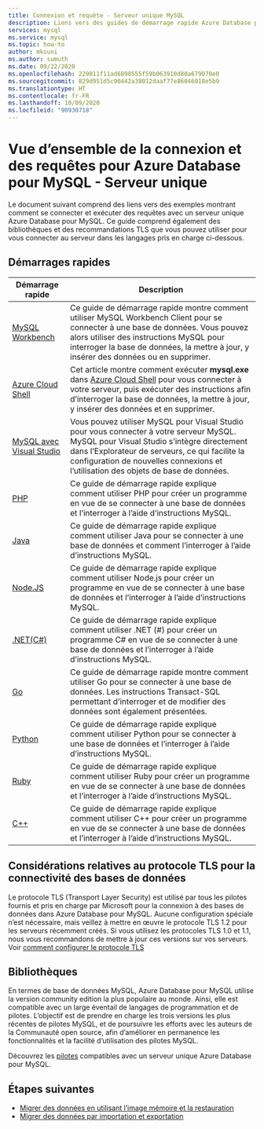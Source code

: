 ```yaml
---
title: Connexion et requête - Serveur unique MySQL
description: Liens vers des guides de démarrage rapide Azure Database pour MySQL montrant comment se connecter à votre serveur et exécuter des requêtes.
services: mysql
ms.service: mysql
ms.topic: how-to
author: mksuni
ms.author: sumuth
ms.date: 09/22/2020
ms.openlocfilehash: 229011f11ad6898555f59b063910d80a679070e0
ms.sourcegitcommit: 829d951d5c90442a38012daaf77e86046018e5b9
ms.translationtype: HT
ms.contentlocale: fr-FR
ms.lasthandoff: 10/09/2020
ms.locfileid: "90930718"
---
```

# <a name="connect-and-query-overview-for-azure-database-for-mysql--single-server"></a>Vue d’ensemble de la connexion et des requêtes pour Azure Database pour MySQL - Serveur unique
Le document suivant comprend des liens vers des exemples montrant comment se connecter et exécuter des requêtes avec un serveur unique Azure Database pour MySQL. Ce guide comprend également des bibliothèques et des recommandations TLS que vous pouvez utiliser pour vous connecter au serveur dans les langages pris en charge ci-dessous.

## <a name="quickstarts"></a>Démarrages rapides

| Démarrage rapide | Description |
|---|---|
|[MySQL Workbench](connect-workbench.md)|Ce guide de démarrage rapide montre comment utiliser MySQL Workbench Client pour se connecter à une base de données. Vous pouvez alors utiliser des instructions MySQL pour interroger la base de données, la mettre à jour, y insérer des données ou en supprimer.|
|[Azure Cloud Shell](https://docs.microsoft.com/azure/mysql/quickstart-create-mysql-server-database-using-azure-cli#connect-to-azure-database-for-mysql-server-using-mysql-command-line-client)|Cet article montre comment exécuter **mysql.exe** dans [Azure Cloud Shell](https://docs.microsoft.com/azure/cloud-shell/overview) pour vous connecter à votre serveur, puis exécuter des instructions afin d’interroger la base de données, la mettre à jour, y insérer des données et en supprimer.|
|[MySQL avec Visual Studio](https://www.mysql.com/why-mysql/windows/visualstudio)|Vous pouvez utiliser MySQL pour Visual Studio pour vous connecter à votre serveur MySQL. MySQL pour Visual Studio s’intègre directement dans l’Explorateur de serveurs, ce qui facilite la configuration de nouvelles connexions et l’utilisation des objets de base de données.|
|[PHP](connect-php.md)|Ce guide de démarrage rapide explique comment utiliser PHP pour créer un programme en vue de se connecter à une base de données et l’interroger à l’aide d’instructions MySQL.|
|[Java](connect-java.md)|Ce guide de démarrage rapide explique comment utiliser Java pour se connecter à une base de données et comment l’interroger à l’aide d’instructions MySQL.|
|[Node.JS](connect-nodejs.md)|Ce guide de démarrage rapide explique comment utiliser Node.js pour créer un programme en vue de se connecter à une base de données et l’interroger à l’aide d’instructions MySQL.|
|[.NET(C#)](connect-csharp.md)|Ce guide de démarrage rapide explique comment utiliser .NET (#) pour créer un programme C# en vue de se connecter à une base de données et l’interroger à l’aide d’instructions MySQL.|
|[Go](connect-go.md)|Ce guide de démarrage rapide montre comment utiliser Go pour se connecter à une base de données. Les instructions Transact-SQL permettant d’interroger et de modifier des données sont également présentées.|
|[Python](connect-python.md)|Ce guide de démarrage rapide explique comment utiliser Python pour se connecter à une base de données et l’interroger à l’aide d’instructions MySQL. |
|[Ruby](connect-ruby.md)|Ce guide de démarrage rapide explique comment utiliser Ruby pour créer un programme en vue de se connecter à une base de données et l’interroger à l’aide d’instructions MySQL.|
|[C++](connect-cpp.md)|Ce guide de démarrage rapide explique comment utiliser C++ pour créer un programme en vue de se connecter à une base de données et l’interroger à l’aide d’instructions MySQL.|


## <a name="tls-considerations-for-database-connectivity"></a>Considérations relatives au protocole TLS pour la connectivité des bases de données

Le protocole TLS (Transport Layer Security) est utilisé par tous les pilotes fournis et pris en charge par Microsoft pour la connexion à des bases de données dans Azure Database pour MySQL. Aucune configuration spéciale n’est nécessaire, mais veillez à mettre en œuvre le protocole TLS 1.2 pour les serveurs récemment créés. Si vous utilisez les protocoles TLS 1.0 et 1.1, nous vous recommandons de mettre à jour ces versions sur vos serveurs. Voir [comment configurer le protocole TLS](howto-tls-configurations.md)


## <a name="libraries"></a>Bibliothèques

En termes de base de données MySQL, Azure Database pour MySQL utilise la version community edition la plus populaire au monde. Ainsi, elle est compatible avec un large éventail de langages de programmation et de pilotes. L’objectif est de prendre en charge les trois versions les plus récentes de pilotes MySQL, et de poursuivre les efforts avec les auteurs de la Communauté open source, afin d’améliorer en permanence les fonctionnalités et la facilité d’utilisation des pilotes MySQL.

Découvrez les [pilotes](concepts-compatibility.md) compatibles avec un serveur unique Azure Database pour MySQL. 


## <a name="next-steps"></a>Étapes suivantes 
- [Migrer des données en utilisant l’image mémoire et la restauration](concepts-migrate-dump-restore.md)
- [Migrer des données par importation et exportation](concepts-migrate-import-export.md)
